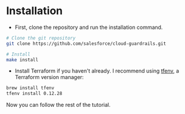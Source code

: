 # Installation

* First, clone the repository and run the installation command.

```bash
# Clone the git repository
git clone https://github.com/salesforce/cloud-guardrails.git

# Install
make install
```

* Install Terraform if you haven't already. I recommend using [tfenv](https://github.com/tfutils/tfenv), a Terraform version manager:

```bash
brew install tfenv
tfenv install 0.12.28
```

Now you can follow the rest of the tutorial.
